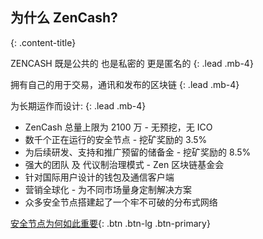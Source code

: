 ## 为什么 ZenCash?
{: .content-title}

ZENCASH 既是公共的 也是私密的 更是匿名的
{: .lead .mb-4}

拥有自己的用于交易，通讯和发布的区块链
{: .lead .mb-4}

为长期运作而设计:
{: .lead .mb-4}

- ZenCash 总量上限为 2100 万 - 无预挖，无 ICO
- 数千个正在运行的安全节点 - 挖矿奖励的 3.5%
- 为后续研发、支持和推广预留的储备金 -  挖矿奖励的 8.5%
- 强大的团队 及 代议制治理模式 - Zen 区块链基金会
- 针对国际用户设计的钱包及通信客户端
- 营销全球化 - 为不同市场量身定制解决方案
- 众多安全节点搭建起了一个牢不可破的分布式网络

[安全节点为何如此重要](https://blog.zensystem.io/secure-nodes-why-are-they-important/){: .btn .btn-lg .btn-primary}
